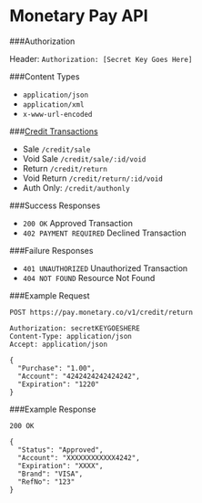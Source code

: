 # Monetary Pay API
###Authorization

  Header: `Authorization: [Secret Key Goes Here]`
  
###Content Types
* `application/json`
* `application/xml`
* `x-www-url-encoded`

###[Credit Transactions](../blob/master/CREDIT.md)
* Sale `/credit/sale`
* Void Sale `/credit/sale/:id/void`
* Return `/credit/return`
* Void Return `/credit/return/:id/void`
* Auth Only: `/credit/authonly`

###Success Responses
* ```200 OK``` Approved Transaction
* ```402 PAYMENT REQUIRED``` Declined Transaction

###Failure Responses
* ```401 UNAUTHORIZED``` Unauthorized Transaction
* ```404 NOT FOUND``` Resource Not Found

###Example Request

```
POST https://pay.monetary.co/v1/credit/return

Authorization: secretKEYGOESHERE
Content-Type: application/json
Accept: application/json

{
  "Purchase": "1.00",
  "Account": "4242424242424242",
  "Expiration": "1220"
}
```

###Example Response
```
200 OK

{
  "Status": "Approved",
  "Account": "XXXXXXXXXXXX4242",
  "Expiration": "XXXX",
  "Brand": "VISA",
  "RefNo": "123"
}
```
